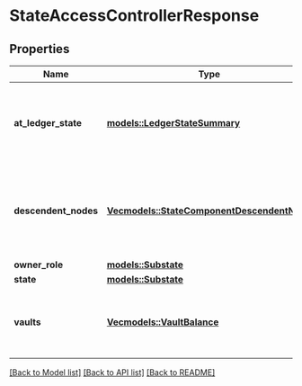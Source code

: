 # StateAccessControllerResponse

## Properties

Name | Type | Description | Notes
------------ | ------------- | ------------- | -------------
**at_ledger_state** | [**models::LedgerStateSummary**](LedgerStateSummary.md) | A summarized state of the ledger at which the query was performed. | 
**descendent_nodes** | [**Vec<models::StateComponentDescendentNode>**](StateComponentDescendentNode.md) | Any descendent nodes owned directly or indirectly by the component | 
**owner_role** | [**models::Substate**](Substate.md) |  | 
**state** | [**models::Substate**](Substate.md) |  | 
**vaults** | [**Vec<models::VaultBalance>**](VaultBalance.md) | Any vaults owned directly or indirectly by the component | 

[[Back to Model list]](../README.md#documentation-for-models) [[Back to API list]](../README.md#documentation-for-api-endpoints) [[Back to README]](../README.md)


